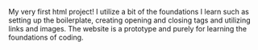 My very first html project! I utilize a bit of the foundations I learn such as setting up the boilerplate, creating opening and closing tags and utilizing links and images. The website is a prototype and purely for learning the foundations of coding. 
